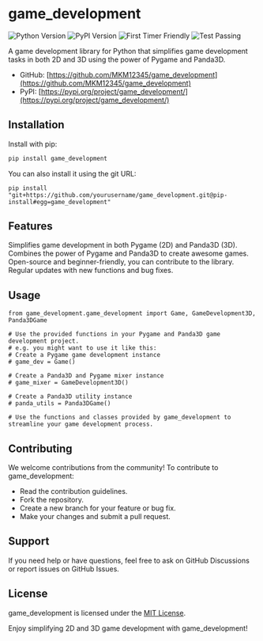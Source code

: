 # game_development

![Python Version](https://img.shields.io/badge/Python-%3E%3D%202.7-blue?style=plastic)
![PyPI Version](https://img.shields.io/badge/pypi%20package-1.0.5-4DC71F?style=plastic)
![First Timer Friendly](https://img.shields.io/badge/first%20timer-friendly-4DC71F?style=plastic)
![Test Passing](https://img.shields.io/badge/tests-all%20passing-4DC71F?style=plastic)

A game development library for Python that simplifies game development tasks in both 2D and 3D using the power of Pygame and Panda3D.

- GitHub: [https://github.com/MKM12345/game_development](https://github.com/MKM12345/game_development)
- PyPI: [https://pypi.org/project/game_development/](https://pypi.org/project/game_development/)

## Installation

Install with pip:

```bash
pip install game_development
```

You can also install it using the git URL:

```
pip install "git+https://github.com/yourusername/game_development.git@pip-install#egg=game_development"
```

## Features
Simplifies game development in both Pygame (2D) and Panda3D (3D).
Combines the power of Pygame and Panda3D to create awesome games.
Open-source and beginner-friendly, you can contribute to the library.
Regular updates with new functions and bug fixes.

## Usage
```
from game_development.game_development import Game, GameDevelopment3D, Panda3DGame

# Use the provided functions in your Pygame and Panda3D game development project.
# e.g. you might want to use it like this:
# Create a Pygame game development instance
# game_dev = Game()

# Create a Panda3D and Pygame mixer instance
# game_mixer = GameDevelopment3D()

# Create a Panda3D utility instance
# panda_utils = Panda3DGame()

# Use the functions and classes provided by game_development to streamline your game development process.
```
## Contributing
We welcome contributions from the community! To contribute to game_development:
- Read the contribution guidelines.
- Fork the repository.
- Create a new branch for your feature or bug fix.
- Make your changes and submit a pull request.
## Support
If you need help or have questions, feel free to ask on GitHub Discussions or report issues on GitHub Issues.

## License
game_development is licensed under the [MIT License](LICENSE).

Enjoy simplifying 2D and 3D game development with game_development!
